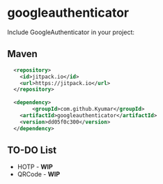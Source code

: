 # googleauthenticator

Include GoogleAuthenticator in your project:

## Maven

```xml
  <repository>
  	<id>jitpack.io</id>
	<url>https://jitpack.io</url>
  </repository>
  
  <dependency>
        <groupId>com.github.Kyumar</groupId>
	<artifactId>googleauthenticator</artifactId>
	<version>dd05f0c300</version>
  </dependency>
```

## TO-DO List
* HOTP - **WIP**
* QRCode - **WIP**
